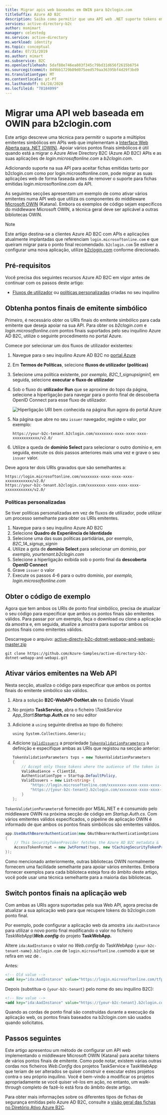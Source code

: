 ```yaml
---
title: Migrar apis web baseados em OWIN para b2clogin.com
titleSuffix: Azure AD B2C
description: Saiba como permitir que uma API web .NET suporte tokens emitidos por vários emitentes de token enquanto migra as suas aplicações para b2clogin.com.
services: active-directory-b2c
author: msmimart
manager: celestedg
ms.service: active-directory
ms.workload: identity
ms.topic: conceptual
ms.date: 07/31/2019
ms.author: mimart
ms.subservice: B2C
ms.openlocfilehash: 5daf88e746ea803f345c79bd31d656f2615b6754
ms.sourcegitcommit: 849bb1729b89d075eed579aa36395bf4d29f3bd9
ms.translationtype: MT
ms.contentlocale: pt-PT
ms.lasthandoff: 04/28/2020
ms.locfileid: "78184099"
---
```

# <a name="migrate-an-owin-based-web-api-to-b2clogincom"></a>Migrar uma API web baseada em OWIN para b2clogin.com

Este artigo descreve uma técnica para permitir o suporte a múltiplos emitentes simbólicos em APIs web que implementam a [Interface Web Aberta para .NET (OWIN)](http://owin.org/). Apoiar vários pontos finais simbólicos é útil quando está a migrar o Azure Ative Directory B2C (Azure AD B2C) APIs e as suas aplicações de *login.microsoftonline.com* a *b2clogin.com*.

Adicionando suporte na sua API para aceitar fichas emitidas tanto por b2clogin.com como por login.microsoftonline.com, pode migrar as suas aplicações web de forma faseada antes de remover o suporte para fichas emitidas login.microsoftonline.com da API.

As seguintes secções apresentam um exemplo de como ativar vários emitentes numa API web que utiliza os componentes do middleware [Microsoft OWIN][katana] (Katana). Embora os exemplos de código sejam específicos do middleware Microsoft OWIN, a técnica geral deve ser aplicável a outras bibliotecas OWIN.

> [!NOTE]
> Este artigo destina-se a clientes Azure AD B2C com APIs e aplicações atualmente implantadas que referenciam `login.microsoftonline.com` e que queiram migrar para o ponto final recomendado. `b2clogin.com` Se estiver a configurar uma nova aplicação, utilize [b2clogin.com](b2clogin.md) conforme direcionado.

## <a name="prerequisites"></a>Pré-requisitos

Você precisa dos seguintes recursos Azure AD B2C em vigor antes de continuar com os passos deste artigo:

* [Fluxos de utilizador](tutorial-create-user-flows.md) ou [políticas personalizadas](custom-policy-get-started.md) criadas no seu inquilino

## <a name="get-token-issuer-endpoints"></a>Obtenha pontos finais de emitente simbólico

Primeiro, é necessário obter os URIs finais do emitente simbólico para cada emitente que deseja apoiar na sua API. Para obter os *b2clogin.com* e *login.microsoftonline.com* pontos finais suportados pelo seu inquilino Azure AD B2C, utilize o seguinte procedimento no portal Azure.

Comece por selecionar um dos fluxos de utilizador existentes:

1. Navegue para o seu inquilino Azure AD B2C no [portal Azure](https://portal.azure.com)
1. Em **Termos de Políticas**, selecione **fluxos de utilizador (políticas)**
1. Selecione uma política existente, por *exemplo, B2C_1_signupsignin1,* em seguida, selecione **executar o fluxo de utilizador**
1. Sob o fluxo do **utilizador Run** que se aproxime do topo da página, selecione a hiperligação para navegar para o ponto final de descoberta OpenID Connect para esse fluxo de utilizador.

    ![Hiperligação URI bem conhecida na página Run agora do portal Azure](media/multi-token-endpoints/portal-01-policy-link.png)

1. Na página que abre no seu `issuer` navegador, registe o valor, por exemplo:

    `https://your-b2c-tenant.b2clogin.com/xxxxxxxx-xxxx-xxxx-xxxx-xxxxxxxxxxxx/v2.0/`

1. Utilize a queda de **domínio Select** para selecionar o outro domínio e, em seguida, execute os dois passos anteriores mais uma vez e grave o seu `issuer` valor.

Deve agora ter dois URIs gravados que são semelhantes a:

```
https://login.microsoftonline.com/xxxxxxxx-xxxx-xxxx-xxxx-xxxxxxxxxxxx/v2.0/
https://your-b2c-tenant.b2clogin.com/xxxxxxxx-xxxx-xxxx-xxxx-xxxxxxxxxxxx/v2.0/
```

### <a name="custom-policies"></a>Políticas personalizadas

Se tiver políticas personalizadas em vez de fluxos de utilizador, pode utilizar um processo semelhante para obter os URIs emitentes.

1. Navegue para o seu inquilino Azure AD B2C
1. Selecione **Quadro de Experiência de Identidade**
1. Selecione uma das suas políticas partidárias, por exemplo, *B2C_1A_signup_signin*
1. Utilize a gota de **domínio Select** para selecionar um domínio, por *exemplo, yourtenant.b2clogin.com*
1. Selecione a hiperligação exibida sob o ponto final da **descoberta OpenID Connect**
1. Grave `issuer` o valor
1. Execute os passos 4-6 para o outro domínio, por *exemplo, login.microsoftonline.com*

## <a name="get-the-sample-code"></a>Obter o código de exemplo

Agora que tem ambos os URIs de ponto final simbólico, precisa de atualizar o seu código para especificar que ambos os pontos finais são emitentes válidos. Para passar por um exemplo, faça o download ou clone a aplicação da amostra e, em seguida, atualize a amostra para suportar ambos os pontos finais como emitentes válidos.

Descarregue o arquivo: [active-directy-b2c-dotnet-webapp-and-webapi-master.zip][sample-archive]

```
git clone https://github.com/Azure-Samples/active-directory-b2c-dotnet-webapp-and-webapi.git
```

## <a name="enable-multiple-issuers-in-web-api"></a>Ativar vários emitentes na Web API

Nesta secção, atualiza o código para especificar que ambos os pontos finais do emitente simbólico são válidos.

1. Abra a solução **B2C-WebAPI-DotNet.sln** no Estúdio Visual
1. No projeto **TaskService,** abra o ficheiro *\\TaskService App_Start\\**Startup.Auth.cs*** no seu editor
1. Adicione a `using` seguinte diretiva ao topo do ficheiro:

    `using System.Collections.Generic;`
1. Adicione [`ValidIssuers`][validissuers] a propriedade [`TokenValidationParameters`][tokenvalidationparameters] à definição e especifique ambas as URIs que registou na secção anterior:

    ```csharp
    TokenValidationParameters tvps = new TokenValidationParameters
    {
        // Accept only those tokens where the audience of the token is equal to the client ID of this app
        ValidAudience = ClientId,
        AuthenticationType = Startup.DefaultPolicy,
        ValidIssuers = new List<string> {
            "https://login.microsoftonline.com/xxxxxxxx-xxxx-xxxx-xxxx-xxxxxxxxxxxx/v2.0/",
            "https://{your-b2c-tenant}.b2clogin.com/xxxxxxxx-xxxx-xxxx-xxxx-xxxxxxxxxxxx/v2.0/"
        }
    };
    ```

`TokenValidationParameters`é fornecido por MSAL.NET e é consumido pelo middleware OWIN na próxima secção de código em *Startup.Auth.cs*. Com vários emitentes válidos especificados, o pipeline de aplicação OWIN é informado de que ambos os pontos finais simbólicos são emitentes válidos.

```csharp
app.UseOAuthBearerAuthentication(new OAuthBearerAuthenticationOptions
{
    // This SecurityTokenProvider fetches the Azure AD B2C metadata &  from the OpenID Connect metadata endpoint
    AccessTokenFormat = new JwtFormat(tvps, new tCachingSecurityTokenProvider(String.Format(AadInstance, ultPolicy)))
});
```

Como mencionado anteriormente, outras bibliotecas OWIN normalmente fornecem uma facilidade semelhante para apoiar vários emitentes. Embora fornecer exemplos para cada biblioteca esteja fora do âmbito deste artigo, você pode usar uma técnica semelhante para a maioria das bibliotecas.

## <a name="switch-endpoints-in-web-app"></a>Switch pontos finais na aplicação web

Com ambas as URIs agora suportadas pela sua Web API, agora precisa de atualizar a sua aplicação web para que recupere tokens do b2clogin.com ponto final.

Por exemplo, pode configurar a aplicação web da amostra `ida:AadInstance` para utilizar o novo ponto final modificando o valor no ficheiro *TaskWebApp\\**Web.config*** do projeto **TaskWebApp.**

Altere `ida:AadInstance` o valor no *Web.config* do TaskWebApp `{your-b2c-tenant-name}.b2clogin.com` de `login.microsoftonline.com`modo a que se refira em vez de .

Antes:

```xml
<!-- Old value -->
<add key="ida:AadInstance" value="https://login.microsoftonline.com/tfp/{0}/{1}" />
```

Depois (substitua-o `{your-b2c-tenant}` pelo nome do seu inquilino B2C):

```xml
<!-- New value -->
<add key="ida:AadInstance" value="https://{your-b2c-tenant}.b2clogin.com/tfp/{0}/{1}" />
```

Quando as cordas de ponto final são construídas durante a execução da aplicação web, os pontos finais baseados na b2clogin.com são usados quando solicitatos.

## <a name="next-steps"></a>Passos seguintes

Este artigo apresentou um método de configurar um API web implementando o middleware Microsoft OWIN (Katana) para aceitar tokens de vários pontos finais de emitente. Como pode notar, existem várias outras cordas nos ficheiros *Web.Config* dos projetos TaskService e TaskWebApp que teriam de ser alterados se quiser construir e executar estes projetos contra o seu próprio inquilino. Você é bem-vindo a modificar os projetos apropriadamente se você quiser vê-los em ação, no entanto, um walk-through completo de fazê-lo está fora do âmbito deste artigo.

Para obter mais informações sobre os diferentes tipos de fichas de segurança emitidas pelo Azure AD B2C, consulte a [visão geral das fichas no Diretório Ativo Azure B2C](tokens-overview.md).

<!-- LINKS - External -->
[sample-archive]: https://github.com/Azure-Samples/active-directory-b2c-dotnet-webapp-and-webapi/archive/master.zip
[sample-repo]: https://github.com/Azure-Samples/active-directory-b2c-dotnet-webapp-and-webapi

<!-- LINKS - Internal -->
[katana]: https://docs.microsoft.com/aspnet/aspnet/overview/owin-and-katana/
[validissuers]: https://docs.microsoft.com/dotnet/api/microsoft.identitymodel.tokens.tokenvalidationparameters.validissuers
[tokenvalidationparameters]: https://docs.microsoft.com/dotnet/api/microsoft.identitymodel.tokens.tokenvalidationparameters
